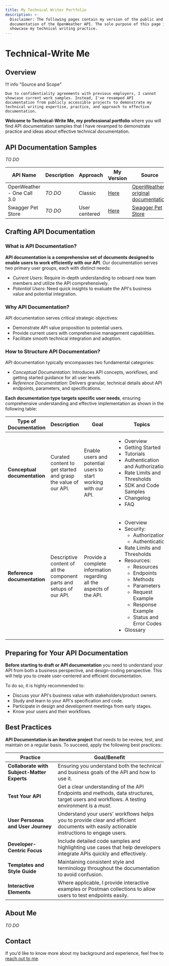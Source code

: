 ```yaml
---
title: My Technical Writer Portfolio
description: >-
  Disclaimer: The following pages contain my version of the public and official
  documentation of the OpenWeather API. The sole purpose of this page is to
  showcase my technical writing practice.
---  
```


# Technical-Write Me  
## Overview      

!!! info "Source and Scope"    

    Due to confidentiality agreements with previous employers, I cannot showcase current work samples. Instead, I've revamped API documentation from publicly accessible projects to demonstrate my technical writing expertise, practice, and approach to effective documentation.

**Welcome to Technical-Write Me, my professional portfolio** where you will find API documentation samples that I have revamped to demonstrate practice and ideas about effective technical documentation.  


## API Documentation Samples  

_TO DO_

| API Name | Description | Approach | My Version | Source |  
| --------- | ----------- | ----------- | ---------- | ------------ |  
| OpenWeather - One Call 3.0 | _TO DO_ | Classic | [Here]() |  [OpenWeather original documentation]() |  
| Swagger Pet Store | _TO DO_ | User centered | [Here]() | [Swagger Pet Store]() |

## Crafting API Documentation
### What is API Documentation?
**API documentation is a comprehensive set of documents designed to enable users to work efficiently with our API**. Our documentation serves two primary user groups, each with distinct needs:

* *Current Users*: Require in-depth understanding to onboard new team members and utilize the API comprehensively.
* *Potential Users*: Need quick insights to evaluate the API's business value and potential integration.

### Why API Documentation?
API documentation serves critical strategic objectives:  

* Demonstrate API value proposition to potential users.  
* Provide current users with comprehensive management capabilities.  
* Facilitate smooth technical integration and adoption.

### How to Structure API Documentation?  

API documentation typically encompasses two fundamental categories:  

* _Conceptual Documentation_: Introduces API concepts, workflows, and getting started guidance for all user levels.  
* _Reference Documentation_: Delivers granular, technical details about API endpoints, parameters, and specifications.

**Each documentation type targets specific user needs**, ensuring comprehensive understanding and effective implementation as shown in the following table:

| Type of Documentation | Description | Goal | Topics |  
| ---------------------- | ---------- | ------| ---------- |  
| **Conceptual documentation** | Curated content to get started and grasp the value of our API.  | Enable users and potential users to start working with our API. | <ul><li>Overview</li><li>Getting Started</li><li>Tutorials</li><li>Authentication and Authorization</li><li>Rate Limits and Thresholds</li><li>SDK and Code Samples</li><li>Changelog</li><li>FAQ</li></ul>|  
| **Reference documentation** | Descriptive content of all the component parts and setups of our API. | Provide a complete information regarding all the aspects of the API. | <ul><li>Overview</li><li>Security:<ul><li>Authorization</li><li>Authentication</li></ul></li><li>Rate Limits and Thresholds</li><li>Resources:<ul><li>Resources</li><li>Endpoints</li><li>Methods</li><li>Parameters</li><li>Request Example</li><li>Response Example</li><li>Status and Error Codes</li></ul><li>Glossary</li></ul> | 


## Preparing for Your API Documentation  

**Before starting to draft or API documentation** you need to understand your API from both a business perspective, and design-coding perspective. This will help you to create user-centered and efficient documentation.   

To do so, it is highly recommended to:  

* Discuss your API's business value with stakeholders/product owners.
* Study and learn to your API's specification and code.
* Participate in design and development meetings from early stages.  
* Know your users and their workflows.
  
## Best Practices  

**API Documentation is an iterative project** that needs to be review, test, and maintain on a regular basis. To succeed, apply the following best practices:  

| Practice | Goal/Benefit |  
| ---------- | --------------- |  
| **Collaborate with Subject-Matter Experts** | Ensuring you understand both the technical and business goals of the API and how to use it. |  
| **Test Your API** | Get a clear understanding of the API Endpoints and methods, data structures, target users and workflows. A testing environment is a _must_. |  
| **User Personas and User Journey** | Understand your users' workflows helps you to provide clear and efficient documents with easily actionable instructions to engage users. |  
| **Developer-Centric Focus** | Include detailed code samples and highlighting use cases that help developers integrate APIs quickly and effectively. |  
| **Templates and Style Guide** | Maintaining consistent style and terminology throughout the documentation to avoid confusion. |  
| **Interactive Elements** | Where applicable, I provide interactive examples or Postman collections to allow users to test endpoints easily. |

## About Me

_TO DO_

## Contact

If you’d like to know more about my background and experience, feel free to [reach out to me](https://www.linkedin.com/in/javier-hernandez-fernandez/).
